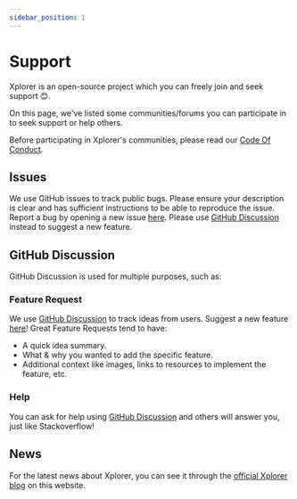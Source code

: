 ```yaml
---
sidebar_position: 1
---
```

# Support
Xplorer is an open-source project which you can freely join and seek support 😊.

On this page, we've listed some communities/forums you can participate in to seek support or help others.

Before participating in Xplorer's communities, please read our [Code Of Conduct](../CODE_OF_CONDUCT).

## Issues
We use GitHub issues to track public bugs. Please ensure your description is clear and has sufficient instructions to be able to reproduce the issue. Report a bug by opening a new issue [here](https://github.com/kimlimjustin/xplorer/issues). Please use [GitHub Discussion](https://github.com/kimlimjustin/xplorer/discussions) instead to suggest a new feature.

## GitHub Discussion
GitHub Discussion is used for multiple purposes, such as:

### Feature Request
We use [GitHub Discussion](https://github.com/kimlimjustin/xplorer/discussions) to track ideas from users. Suggest a new feature [here](https://github.com/kimlimjustin/xplorer/discussions)!
Great Feature Requests tend to have:
- A quick idea summary.
- What & why you wanted to add the specific feature.
- Additional context like images, links to resources to implement the feature, etc.
### Help
You can ask for help using [GitHub Discussion](https://github.com/kimlimjustin/xplorer/discussions) and others will answer you, just like Stackoverflow!

## News
For the latest news about Xplorer, you can see it through the [official Xplorer blog](/blog) on this website.